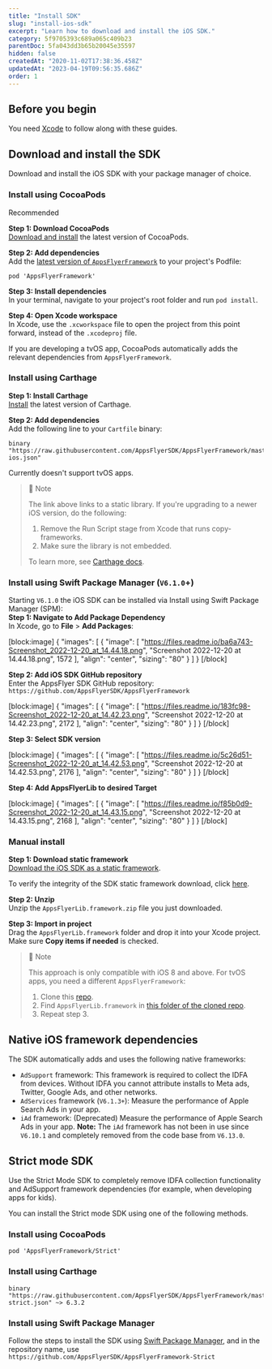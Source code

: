 ```yaml
---
title: "Install SDK"
slug: "install-ios-sdk"
excerpt: "Learn how to download and install the iOS SDK."
category: 5f9705393c689a065c409b23
parentDoc: 5fa043dd3b65b20045e35597
hidden: false
createdAt: "2020-11-02T17:38:36.458Z"
updatedAt: "2023-04-19T09:56:35.686Z"
order: 1
---
```

## Before you begin

You need [Xcode](https://developer.apple.com/xcode/resources) to follow along with these guides.

## Download and install the SDK

Download and install the iOS SDK with your package manager of choice.

### Install using CocoaPods

<div><span class="annotation-recommended">Recommended</span></div>

**Step 1: Download CocoaPods**  
[Download and install](https://guides.cocoapods.org/using/getting-started.html#installation) the latest version of CocoaPods.

**Step 2: Add dependencies**  
Add the [latest version of `AppsFlyerFramework`](https://cocoapods.org/pods/AppsFlyerFramework) to your project's Podfile:

```Podfile
pod 'AppsFlyerFramework'
```



**Step 3: Install dependencies**  
In your terminal, navigate to your project's root folder and run `pod install`.

**Step 4: Open Xcode workspace**  
In Xcode, use the `.xcworkspace` file to open the project from this point forward, instead of the `.xcodeproj` file.

If you are developing a tvOS app, CocoaPods automatically adds the relevant dependencies from `AppsFlyerFramework`.

### Install using Carthage

**Step 1: Install Carthage**  
[Install](https://github.com/Carthage/Carthage#installing-carthage) the latest version of Carthage.

**Step 2: Add dependencies**  
Add the following line to your `Cartfile` binary:

```Cartfile
binary "https://raw.githubusercontent.com/AppsFlyerSDK/AppsFlyerFramework/master/Carthage/appsflyer-ios.json"
```



Currently doesn't support tvOS apps.

> 📘 Note
> 
> The link above links to a static library. If you're upgrading to a newer iOS version, do the following:
> 
> 1. Remove the Run Script stage from Xcode that runs copy-frameworks.
> 2. Make sure the library is not embedded.
> 
> To learn more, see [Carthage docs](https://github.com/Carthage/Carthage#build-static-frameworks-to-speed-up-your-apps-launch-times).

### Install using Swift Package Manager (`V6.1.0`+)

Starting `V6.1.0` the iOS SDK can be installed via Install using Swift Package Manager (SPM):  
**Step 1: Navigate to Add Package Dependency**  
In Xcode, go to **File** > **Add Packages**:

[block:image]
{
  "images": [
    {
      "image": [
        "https://files.readme.io/ba6a743-Screenshot_2022-12-20_at_14.44.18.png",
        "Screenshot 2022-12-20 at 14.44.18.png",
        1572
      ],
      "align": "center",
      "sizing": "80"
    }
  ]
}
[/block]



**Step 2: Add iOS SDK GitHub repository**  
Enter the AppsFlyer SDK GitHub repository:  
`https://github.com/AppsFlyerSDK/AppsFlyerFramework`

[block:image]
{
  "images": [
    {
      "image": [
        "https://files.readme.io/183fc98-Screenshot_2022-12-20_at_14.42.23.png",
        "Screenshot 2022-12-20 at 14.42.23.png",
        2172
      ],
      "align": "center",
      "sizing": "80"
    }
  ]
}
[/block]



**Step 3: Select SDK version** 

[block:image]
{
  "images": [
    {
      "image": [
        "https://files.readme.io/5c26d51-Screenshot_2022-12-20_at_14.42.53.png",
        "Screenshot 2022-12-20 at 14.42.53.png",
        2176
      ],
      "align": "center",
      "sizing": "80"
    }
  ]
}
[/block]



**Step 4: Add AppsFlyerLib to desired Target** 

[block:image]
{
  "images": [
    {
      "image": [
        "https://files.readme.io/f85b0d9-Screenshot_2022-12-20_at_14.43.15.png",
        "Screenshot 2022-12-20 at 14.43.15.png",
        2168
      ],
      "align": "center",
      "sizing": "80"
    }
  ]
}
[/block]



### Manual install

**Step 1: Download static framework**  
[Download the iOS SDK as a static framework](https://s3-eu-west-1.amazonaws.com/download.appsflyer.com/ios/AppsFlyerLib.framework.zip).

To verify the integrity of the SDK static framework download, click [here](https://support.appsflyer.com/hc/en-us/articles/115001224823#ios-sdk-checksums).

**Step 2: Unzip**  
Unzip the `AppsFlyerLib.framework.zip` file you just downloaded.

**Step 3: Import in project**  
Drag the `AppsFlyerLib.framework` folder and drop it into your Xcode project. Make sure **Copy items if needed** is checked.

> 📘 Note
> 
> This approach is only compatible with iOS 8 and above. For tvOS apps, you need a different `AppsFlyerFramework`:
> 
> 1. Clone this [repo](https://github.com/AppsFlyerSDK/AppsFlyerFramework).
> 2. Find `AppsFlyerLib.framework` in [this folder of the cloned repo](https://github.com/AppsFlyerSDK/AppsFlyerFramework/tree/master/tvOS).
> 3. Repeat step 3.

## Native iOS framework dependencies

The SDK automatically adds and uses the following native frameworks:

- `AdSupport` framework: This framework is required to collect the IDFA from devices. Without IDFA you cannot attribute installs to Meta ads, Twitter, Google Ads, and other networks.
- `AdServices` framework (`V6.1.3+`): Measure the performance of Apple Search Ads in your app.
- `iAd` framework: (Deprecated) Measure the performance of Apple Search Ads in your app. **Note:** The `iAd` framework has not been in use since `V6.10.1` and completely removed from the code base from `V6.13.0`.


## Strict mode SDK

Use the Strict Mode SDK to completely remove IDFA collection functionality and AdSupport framework dependencies (for example, when developing apps for kids).

You can install the Strict mode SDK using one of the following methods.

### Install using CocoaPods

```podfile
pod 'AppsFlyerFramework/Strict'
```



### Install using Carthage

```Cartfile
binary "https://raw.githubusercontent.com/AppsFlyerSDK/AppsFlyerFramework/master/Carthage/appsflyer-strict.json" ~> 6.3.2
```



### Install using Swift Package Manager

Follow the steps to install the SDK using [Swift Package Manager](https://dev.appsflyer.com/hc/docs/install-ios-sdk#install-using-swift-package-manager-v610), and in the repository name, use `https://github.com/AppsFlyerSDK/AppsFlyerFramework-Strict`